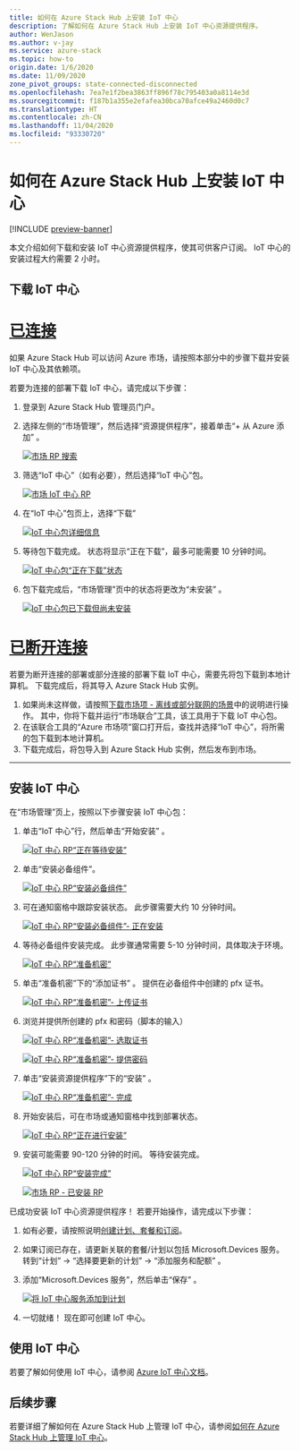 ```yaml
---
title: 如何在 Azure Stack Hub 上安装 IoT 中心
description: 了解如何在 Azure Stack Hub 上安装 IoT 中心资源提供程序。
author: WenJason
ms.author: v-jay
ms.service: azure-stack
ms.topic: how-to
origin.date: 1/6/2020
ms.date: 11/09/2020
zone_pivot_groups: state-connected-disconnected
ms.openlocfilehash: 7ea7e1f2bea3863ff896f78c795403a0a8114e3d
ms.sourcegitcommit: f187b1a355e2efafea30bca70afce49a2460d0c7
ms.translationtype: HT
ms.contentlocale: zh-CN
ms.lasthandoff: 11/04/2020
ms.locfileid: "93330720"
---
```

# <a name="how-to-install-iot-hub-on-azure-stack-hub"></a>如何在 Azure Stack Hub 上安装 IoT 中心

[!INCLUDE [preview-banner](../includes/iot-hub-preview.md)]

本文介绍如何下载和安装 IoT 中心资源提供程序，使其可供客户订阅。 IoT 中心的安装过程大约需要 2 小时。

## <a name="download-iot-hub"></a>下载 IoT 中心

<!-- ### Connected Scenario -->
# <a name="connected"></a><a name="state-connected"></a>[已连接](#tab/state-connected)
如果 Azure Stack Hub 可以访问 Azure 市场，请按照本部分中的步骤下载并安装 IoT 中心及其依赖项。 

若要为连接的部署下载 IoT 中心，请完成以下步骤：

1. 登录到 Azure Stack Hub 管理员门户。 
2. 选择左侧的“市场管理”，然后选择“资源提供程序”，接着单击“+ 从 Azure 添加”  。

    [![市场 RP 搜索](media/iot-hub-rp-install/marketplace-rp-add-from-azure.png)](media/iot-hub-rp-install/marketplace-rp-add-from-azure.png#lightbox)

3. 筛选“IoT 中心”（如有必要），然后选择“IoT 中心”包。

    [![市场 IoT 中心 RP](../operator/media/iot-hub-rp-install/download1.png)](../operator/media/iot-hub-rp-install/download1.png#lightbox)

4. 在“IoT 中心”包页上，选择“下载” 

    [![IoT 中心包详细信息](../operator/media/iot-hub-rp-install/download2.png)](../operator/media/iot-hub-rp-install/download2.png#lightbox)

5. 等待包下载完成。 状态将显示“正在下载”，最多可能需要 10 分钟时间。

    [![IoT 中心包“正在下载”状态](../operator/media/iot-hub-rp-install/download3.png)](../operator/media/iot-hub-rp-install/download3.png#lightbox)

6. 包下载完成后，“市场管理”页中的状态将更改为“未安装” 。

    [![IoT 中心包已下载但尚未安装](../operator/media/iot-hub-rp-install/download4.png)](../operator/media/iot-hub-rp-install/download4.png#lightbox)

<!-- ### Disconnected or partially connected scenario -->
# <a name="disconnected"></a><a name="state-disconnected"></a>[已断开连接](#tab/state-disconnected)
若要为断开连接的部署或部分连接的部署下载 IoT 中心，需要先将包下载到本地计算机。 下载完成后，将其导入 Azure Stack Hub 实例。

1. 如果尚未这样做，请按照[下载市场项 - 离线或部分联网的场景](azure-stack-download-azure-marketplace-item.md?pivots=state-disconnected)中的说明进行操作。 其中，你将下载并运行“市场联合”工具，该工具用于下载 IoT 中心包。
2. 在该联合工具的“Azure 市场项”窗口打开后，查找并选择“IoT 中心”，将所需的包下载到本地计算机。
3. 下载完成后，将包导入到 Azure Stack Hub 实例，然后发布到市场。
---

## <a name="install-iot-hub"></a>安装 IoT 中心

在“市场管理”页上，按照以下步骤安装 IoT 中心包：

1. 单击“IoT 中心”行，然后单击“开始安装” 。

    [![IoT 中心 RP“正在等待安装”](../operator/media/iot-hub-rp-install/install1.png)](../operator/media/iot-hub-rp-install/install1.png#lightbox)

2. 单击“安装必备组件”。

    [![IoT 中心 RP“安装必备组件”](../operator/media/iot-hub-rp-install/install2.png)](../operator/media/iot-hub-rp-install/install2.png#lightbox)

3. 可在通知窗格中跟踪安装状态。 此步骤需要大约 10 分钟时间。

    [![IoT 中心 RP“安装必备组件”- 正在安装](../operator/media/iot-hub-rp-install/install3.png)](../operator/media/iot-hub-rp-install/install3.png#lightbox)

4. 等待必备组件安装完成。 此步骤通常需要 5-10 分钟时间，具体取决于环境。

    [![IoT 中心 RP“准备机密”](../operator/media/iot-hub-rp-install/install4.png)](../operator/media/iot-hub-rp-install/install4.png#lightbox)

5. 单击“准备机密”下的“添加证书” 。 提供在必备组件中创建的 pfx 证书。

    [![IoT 中心 RP“准备机密”- 上传证书](../operator/media/iot-hub-rp-install/install5.png)](../operator/media/iot-hub-rp-install/install5.png#lightbox)

6. 浏览并提供所创建的 pfx 和密码（脚本的输入）

    [![IoT 中心 RP“准备机密”- 选取证书](../operator/media/iot-hub-rp-install/install6.png)](../operator/media/iot-hub-rp-install/install6.png#lightbox)

    [![IoT 中心 RP“准备机密”- 提供密码](../operator/media/iot-hub-rp-install/install61.png)](../operator/media/iot-hub-rp-install/install61.png#lightbox)

7. 单击“安装资源提供程序”下的“安装” 。

    [![IoT 中心 RP“准备机密”- 完成](../operator/media/iot-hub-rp-install/install7.png)](../operator/media/iot-hub-rp-install/install7.png#lightbox)

8. 开始安装后，可在市场或通知窗格中找到部署状态。

    [![IoT 中心 RP“正在进行安装”](../operator/media/iot-hub-rp-install/install8.png)](../operator/media/iot-hub-rp-install/install8.png#lightbox)

9. 安装可能需要 90-120 分钟的时间。 等待安装完成。

    [![IoT 中心 RP“安装完成”](../operator/media/iot-hub-rp-install/install91.png)](../operator/media/iot-hub-rp-install/install91.png#lightbox)

    [![市场 RP - 已安装 RP](../operator/media/iot-hub-rp-install/install92.png)](../operator/media/iot-hub-rp-install/install92.png#lightbox)

已成功安装 IoT 中心资源提供程序！ 若要开始操作，请完成以下步骤：

1. 如有必要，请按照说明[创建计划、套餐和订阅](azure-stack-plan-offer-quota-overview.md)。

2. 如果订阅已存在，请更新关联的套餐/计划以包括 Microsoft.Devices 服务。 转到“计划” -> “选择要更新的计划” -> “添加服务和配额”  。

3. 添加“Microsoft.Devices 服务”，然后单击“保存” 。

    [![将 IoT 中心服务添加到计划](../operator/media/iot-hub-rp-install/pd2.png)](../operator/media/iot-hub-rp-install/pd2.png#lightbox)

4. 一切就绪！ 现在即可创建 IoT 中心。

## <a name="using-iot-hub"></a>使用 IoT 中心

若要了解如何使用 IoT 中心，请参阅 [Azure IoT 中心文档](/iot-hub)。

## <a name="next-steps"></a>后续步骤

若要详细了解如何在 Azure Stack Hub 上管理 IoT 中心，请参阅[如何在 Azure Stack Hub 上管理 IoT 中心](iot-hub-rp-manage.md)。
